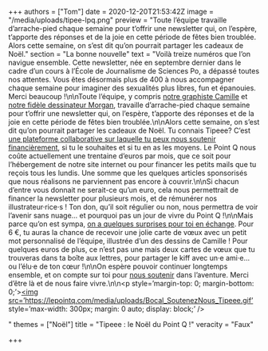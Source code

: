 +++
authors = ["Tom"]
date = 2020-12-20T21:53:42Z
image = "/media/uploads/tipee-lpq.png"
preview = "Toute l’équipe travaille d’arrache-pied chaque semaine pour t’offrir une newsletter qui, on l’espère, t’apporte des réponses et de la joie en cette période de fêtes bien troublée. Alors cette semaine, on s’est dit qu’on pourrait partager les cadeaux de Noël."
section = "La bonne nouvelle"
text = "Voilà treize numéros que l’on navigue ensemble. Cette newsletter, née en septembre dernier dans le cadre d’un cours à l’École de Journalisme de Sciences Po, a dépassé toutes nos attentes. Vous êtes désormais plus de 400 à nous accompagner chaque semaine pour imaginer des sexualités plus libres, fun et épanouies. Merci beaucoup&nbsp;!\n\nToute l’équipe, y compris [notre graphiste Camille](https://www.instagram.com/camillejoblin/) et [notre fidèle dessinateur Morgan](https://www.instagram.com/morgan.comicstrip/), travaille d’arrache-pied chaque semaine pour t’offrir une newsletter qui, on l’espère, t’apporte des réponses et de la joie en cette période de fêtes bien troublée.\n\nAlors cette semaine, on s’est dit qu’on pourrait partager les cadeaux de Noël. Tu connais Tipeee? C’est [une plateforme collaborative sur laquelle tu peux nous soutenir financièrement](https://fr.tipeee.com/le-point-q), si tu le souhaites et si tu en as les moyens. Le Point Q nous coûte actuellement une trentaine d’euros par mois, que ce soit pour l’hébergement de notre site internet ou pour financer les petits mails que tu reçois tous les lundis. Une somme que les quelques articles sponsorisés que nous réalisons ne parviennent pas encore à couvrir.\n\nSi chacun d’entre vous donnait ne serait-ce qu’un euro, cela nous permettrait de financer la newsletter pour plusieurs mois, et de rémunérer nos illustrateur·rice·s&nbsp;! Ton don, qu’il soit régulier ou non, nous permettra de voir l’avenir sans nuage... et pourquoi pas un jour de vivre du Point Q&nbsp;!\n\nMais parce qu’on est sympa, [on a quelques surprises pour toi en échange](https://fr.tipeee.com/le-point-q/). Pour 6 €, tu auras la chance de recevoir une jolie carte de vœux avec un petit mot personnalisé de l’équipe, illustrée d’un des dessins de Camille&nbsp;! Pour quelques euros de plus, ce n’est pas une mais deux cartes de vœux que tu trouveras dans ta boîte aux lettres, pour partager le kiff avec un·e ami·e... ou l’élu·e de ton cœur&nbsp;!\n\nOn espère pouvoir continuer longtemps ensemble, et on compte sur toi pour [nous soutenir](https://fr.tipeee.com/le-point-q/) dans l’aventure. Merci d’être là et de nous faire vivre.\n\n<p style=’margin-top: 0; margin-bottom: 0;’><a href=’https://fr.tipeee.com/le-point-q/’><img src=’https://lepointq.com/media/uploads/Bocal_SoutenezNous_Tipeee.gif’ style=’max-width: 300px; margin: 0 auto; display: block;’ /></a></p>"
themes = ["Noël"]
title = "Tipeee&nbsp;: le Noël du Point Q&nbsp;!"
veracity = "Faux"

+++
